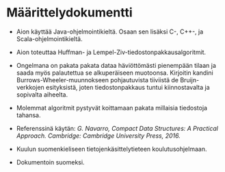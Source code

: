 # Määrittelydokumentti

- Aion käyttää Java-ohjelmointikieltä. Osaan sen lisäksi C-, C++-, ja Scala-ohjelmointikieltä.

- Aion toteuttaa Huffman- ja Lempel-Ziv-tiedostonpakkausalgoritmit.

- Ongelmana on pakata pakata dataa häviöttömästi pienempään tilaan ja saada myös palautettua se alkuperäiseen muotoonsa. Kirjoitin kandini Burrows-Wheeler-muunnokseen pohjautuvista tiiviistä de Bruijn-verkkojen esityksistä, joten tiedostonpakkaus tuntui kiinnostavalta ja sopivalta aiheelta.

- Molemmat algoritmit pystyvät koittamaan pakata millaisia tiedostoja tahansa.

- Referenssinä käytän: *G. Navarro, Compact Data Structures: A Practical Approach. Cambridge: Cambridge University Press, 2016.*

- Kuulun suomenkieliseen tietojenkäsittelytieteen koulutusohjelmaan.

- Dokumentoin suomeksi.
